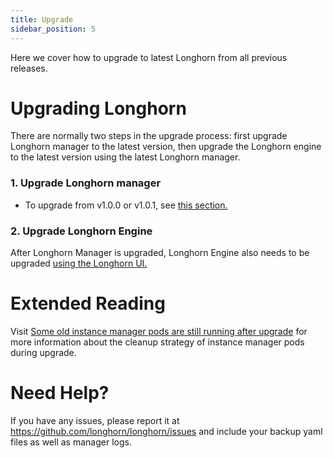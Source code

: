 ```yaml
---
title: Upgrade
sidebar_position: 5
---
```


<head>
  <link rel="canonical" href="https://main--longhornio-docusaurus.netlify.app/index"/>
</head>

Here we cover how to upgrade to latest Longhorn from all previous releases.

# Upgrading Longhorn

There are normally two steps in the upgrade process: first upgrade Longhorn manager to the latest version, then upgrade the Longhorn engine to the latest version using the latest Longhorn manager.

### 1. Upgrade Longhorn manager

- To upgrade from v1.0.0 or v1.0.1, see [this section.](./longhorn-manager)

### 2. Upgrade Longhorn Engine

After Longhorn Manager is upgraded, Longhorn Engine also needs to be upgraded [using the Longhorn UI.](./upgrade-engine)

# Extended Reading
Visit [Some old instance manager pods are still running after upgrade](https://longhorn.io/kb/troubleshooting-some-old-instance-manager-pods-are-still-running-after-upgrade) for more information about the cleanup strategy of instance manager pods during upgrade.

# Need Help?

If you have any issues, please report it at
https://github.com/longhorn/longhorn/issues and include your backup yaml files
as well as manager logs.
